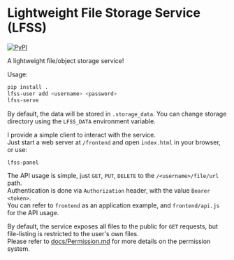 # Lightweight File Storage Service (LFSS)
[![PyPI](https://img.shields.io/pypi/v/lfss)](https://pypi.org/project/lfss/)

A lightweight file/object storage service!

Usage: 
```sh
pip install .
lfss-user add <username> <password>
lfss-serve
```

By default, the data will be stored in `.storage_data`. 
You can change storage directory using the `LFSS_DATA` environment variable.

I provide a simple client to interact with the service.  
Just start a web server at `/frontend` and open `index.html` in your browser, or use:
```sh
lfss-panel
```

The API usage is simple, just `GET`, `PUT`, `DELETE` to the `/<username>/file/url` path.  
Authentication is done via `Authorization` header, with the value `Bearer <token>`.  
You can refer to `frontend` as an application example, and `frontend/api.js` for the API usage.

By default, the service exposes all files to the public for `GET` requests, 
but file-listing is restricted to the user's own files.  
Please refer to [docs/Permission.md](./docs/Permission.md) for more details on the permission system.